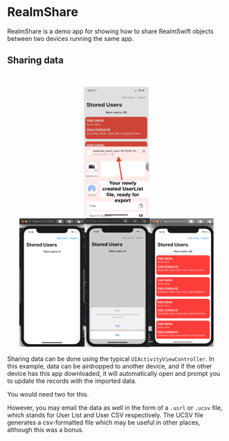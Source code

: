 # RealmShare

RealmShare is a demo app for showing how to share RealmSwift objects between two devices running the same app. 

## Sharing data

<br />
<div id="images">
    <p align="center">
    <img style="display: inline; margin: 0 5px;" src="images/export_img_1.png" width=150 height=300 />
    <img style="display: inline; margin: 0 5px;" src="images/import_img_1.png" width=450 height=300 />
</p>
</div>

Sharing data can be done using the typical `UIActivityViewController`. In this example, data can be airdropped to another
device, and if the other device has this app downloaded, it will automatically open and prompt you to update the records
with the imported data.

You would need two  for this.

However, you may email the data as well in the form of a `.usrl` or `.ucsv` file, which stands for User List and User CSV respectively.
The UCSV file generates a csv-formatted file which may be useful in other places, although this was a bonus.
 
